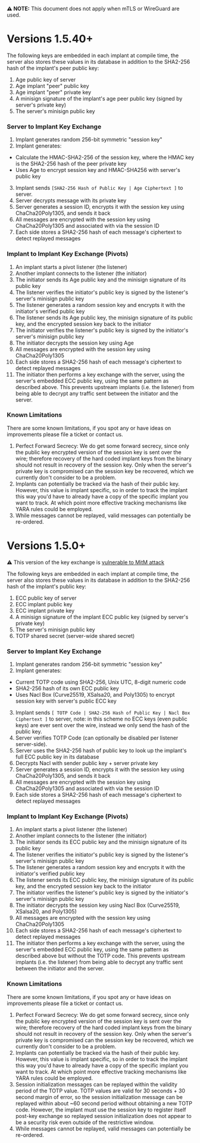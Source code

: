 **⚠️ NOTE:** This document does not apply when mTLS or WireGuard are used.

# Versions 1.5.40+

The following keys are embedded in each implant at compile time, the server also stores these values in its database in addition to the SHA2-256 hash of the implant's peer public key:

1. Age public key of server
2. Age implant "peer" public key
3. Age implant "peer" private key
4. A minisign signature of the implant's age peer public key (signed by server's private key)
5. The server's minisign public key

### Server to Implant Key Exchange

1. Implant generates random 256-bit symmetric "session key"
2. Implant generates:

- Calculate the HMAC-SHA2-256 of the session key, where the HMAC key is the SHA2-256 hash of the peer private key
- Uses Age to encrypt session key and HMAC-SHA256 with server's public key

3. Implant sends `[SHA2-256 Hash of Public Key | Age Ciphertext ]` to server.
4. Server decrypts message with its private key
5. Server generates a session ID, encrypts it with the session key using ChaCha20Poly1305, and sends it back
6. All messages are encrypted with the session key using ChaCha20Poly1305 and associated with via the session ID
7. Each side stores a SHA2-256 hash of each message's ciphertext to detect replayed messages

### Implant to Implant Key Exchange (Pivots)

1. An implant starts a pivot listener (the listener)
2. Another implant connects to the listener (the initiator)
3. The initiator sends its Age public key and the minisign signature of its public key
4. The listener verifies the initiator's public key is signed by the listener's server's minisign public key
5. The listener generates a random session key and encrypts it with the initiator's verified public key
6. The listener sends its Age public key, the minisign signature of its public key, and the encrypted session key back to the initiator
7. The initiator verifies the listener's public key is signed by the initiator's server's minisign public key
8. The initiator decrypts the session key using Age
9. All messages are encrypted with the session key using ChaCha20Poly1305
10. Each side stores a SHA2-256 hash of each message's ciphertext to detect replayed messages
11. The initiator then performs a key exchange with the server, using the server's embedded ECC public key, using the same pattern as described above. This prevents upstream implants (i.e. the listener) from being able to decrypt any traffic sent between the initiator and the server.

### Known Limitations

There are some known limitations, if you spot any or have ideas on improvements please file a ticket or contact us.

1. Perfect Forward Secrecy: We do get some forward secrecy, since only the public key encrypted version of the session key is sent over the wire; therefore recovery of the hard coded implant keys from the binary should not result in recovery of the session key. Only when the server's private key is compromised can the session key be recovered, which we currently don't consider to be a problem.
2. Implants can potentially be tracked via the hash of their public key. However, this value is implant specific, so in order to track the implant this way you'd have to already have a copy of the specific implant you want to track. At which point more effective tracking mechanisms like YARA rules could be employed.
3. While messages cannot be replayed, valid messages can potentially be re-ordered.

# Versions 1.5.0+

⚠️ This version of the key exchange is [vulnerable to MitM attack](https://github.com/gsmith257-cyber/better-sliver-package/security/advisories/GHSA-8jxm-xp43-qh3q)

The following keys are embedded in each implant at compile time, the server also stores these values in its database in addition to the SHA2-256 hash of the implant's public key:

1. ECC public key of server
2. ECC implant public key
3. ECC implant private key
4. A minisign signature of the implant ECC public key (signed by server's private key)
5. The server's minisign public key
6. TOTP shared secret (server-wide shared secret)

### Server to Implant Key Exchange

1. Implant generates random 256-bit symmetric "session key"
2. Implant generates:

- Current TOTP code using SHA2-256, Unix UTC, 8-digit numeric code
- SHA2-256 hash of its own ECC public key
- Uses Nacl Box (Curve25519, XSalsa20, and Poly1305) to encrypt session key with server's public ECC key

3. Implant sends `[ TOTP Code | SHA2-256 Hash of Public Key | Nacl Box Ciphertext ]` to server, note: in this scheme no ECC keys (even public keys) are ever sent over the wire, instead we only send the hash of the public key.
4. Server verifies TOTP Code (can optionally be disabled per listener server-side).
5. Server uses the SHA2-256 hash of public key to look up the implant's full ECC public key in its database
6. Decrypts Nacl with sender public key + server private key
7. Server generates a session ID, encrypts it with the session key using ChaCha20Poly1305, and sends it back
8. All messages are encrypted with the session key using ChaCha20Poly1305 and associated with via the session ID
9. Each side stores a SHA2-256 hash of each message's ciphertext to detect replayed messages

### Implant to Implant Key Exchange (Pivots)

1. An implant starts a pivot listener (the listener)
2. Another implant connects to the listener (the initiator)
3. The initiator sends its ECC public key and the minisign signature of its public key
4. The listener verifies the initiator's public key is signed by the listener's server's minisign public key
5. The listener generates a random session key and encrypts it with the initiator's verified public key
6. The listener sends its ECC public key, the minisign signature of its public key, and the encrypted session key back to the initiator
7. The initiator verifies the listener's public key is signed by the initiator's server's minisign public key
8. The initiator decrypts the session key using Nacl Box (Curve25519, XSalsa20, and Poly1305)
9. All messages are encrypted with the session key using ChaCha20Poly1305
10. Each side stores a SHA2-256 hash of each message's ciphertext to detect replayed messages
11. The initiator then performs a key exchange with the server, using the server's embedded ECC public key, using the same pattern as described above but without the TOTP code. This prevents upstream implants (i.e. the listener) from being able to decrypt any traffic sent between the initiator and the server.

### Known Limitations

There are some known limitations, if you spot any or have ideas on improvements please file a ticket or contact us.

1. Perfect Forward Secrecy: We do get some forward secrecy, since only the public key encrypted version of the session key is sent over the wire; therefore recovery of the hard coded implant keys from the binary should not result in recovery of the session key. Only when the server's private key is compromised can the session key be recovered, which we currently don't consider to be a problem.
2. Implants can potentially be tracked via the hash of their public key. However, this value is implant specific, so in order to track the implant this way you'd have to already have a copy of the specific implant you want to track. At which point more effective tracking mechanisms like YARA rules could be employed.
3. Session initialization messages can be replayed within the validity period of the TOTP value. TOTP values are valid for 30 seconds + 30 second margin of error, so the session initialization message can be replayed within about ~60 second period without obtaining a new TOTP code. However, the implant must use the session key to register itself post-key exchange so replayed session initialization does not appear to be a security risk even outside of the restrictive window.
4. While messages cannot be replayed, valid messages can potentially be re-ordered.
